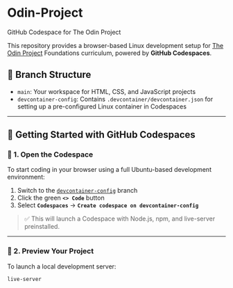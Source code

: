 # Odin-Project
GitHub Codespace for The Odin Project

This repository provides a browser-based Linux development setup for [The Odin Project](https://www.theodinproject.com) Foundations curriculum, powered by **GitHub Codespaces**.

## 📁 Branch Structure

- `main`: Your workspace for HTML, CSS, and JavaScript projects
- `devcontainer-config`: Contains `.devcontainer/devcontainer.json` for setting up a pre-configured Linux container in Codespaces

---

## 🚀 Getting Started with GitHub Codespaces

### 🔹 1. Open the Codespace

To start coding in your browser using a full Ubuntu-based development environment:

1. Switch to the [`devcontainer-config`](https://github.com/YOUR_USERNAME/odin-dev-env/tree/devcontainer-config) branch
2. Click the green **`<> Code`** button
3. Select **`Codespaces`** → **`Create codespace on devcontainer-config`**

> ✅ This will launch a Codespace with Node.js, npm, and live-server preinstalled.

---

### 🔹 2. Preview Your Project

To launch a local development server:

```bash
live-server
